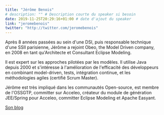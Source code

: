 ```yaml
---
title: "Jérôme Benois"
# description: "" # Description courte du speaker si besoin
date: 2019-11-25T20:29:16+01:00 # date d'ajout du speaker
link: "jeromebenois"
twitter: "http://twitter.com/jeromebenois"
---
```

Après 8 années passées au sein d'une DSI, puis responsable technique d'une SSII parisienne, Jérôme a rejoint Obeo, the Model Driven company, en 2008 en tant qu'Architecte et Consultant Eclipse Modeling. 

Il est expert sur les approches pilotées par les modèles. Il utilise Java depuis 2000 et s'intéresse à l'amélioration de l'efficacité des développeurs en combinant model-driven, tests, intégration continue, et les méthodologies agiles (certifié Scrum Master). 

Jérôme est très impliqué dans les communautés Open-source, est membre de l'OSSGTP, committer sur Acceleo, créateur du module de génération JEE/Spring pour Acceleo, committer Eclipse Modeling et Apache Easyant.

[Son blog](http://blog.benois.fr/)